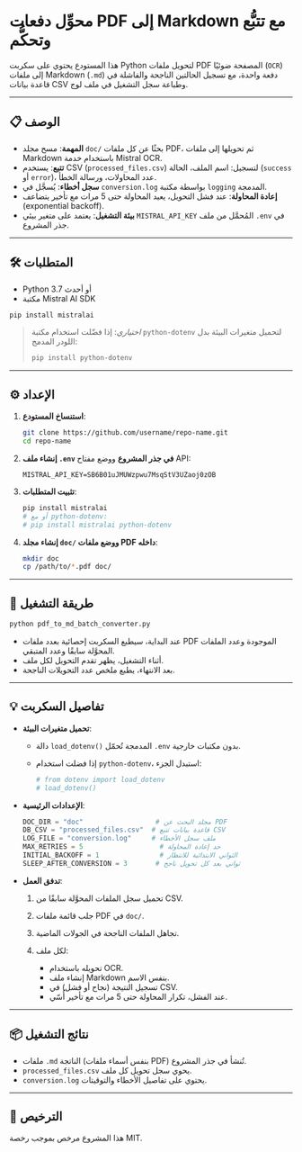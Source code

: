# محوِّل دفعات PDF إلى Markdown مع تتبُّع وتحكُّم

هذا المستودع يحتوي على سكربت Python لتحويل ملفات PDF المصفحة ضوئيًا (`OCR`) إلى ملفات Markdown (`.md`) دفعة واحدة، مع تسجيل الحالتين الناجحة والفاشلة في قاعدة بيانات CSV وطباعة سجل التشغيل في ملف لوج.

---

## 📋 الوصف

- **المهمة**: مسح مجلد `doc/` بحثًا عن كل ملفات PDF، ثم تحويلها إلى ملفات Markdown باستخدام خدمة Mistral OCR.
- **تتبع**: يستخدم CSV (`processed_files.csv`) لتسجيل: اسم الملف، الحالة (`success` أو `error`)، عدد المحاولات، ورسالة الخطأ.
- **سجل أخطاء**: يُسجَّل في `conversion.log` بواسطة مكتبة `logging` المدمجة.
- **إعادة المحاولة**: عند فشل التحويل، يعيد المحاولة حتى 5 مرات مع تأخير يتضاعف (exponential backoff).
- **بيئة التشغيل**: يعتمد على متغير بيئي `MISTRAL_API_KEY` المُحمَّل من ملف `.env` في جذر المشروع.

---

## 🛠 المتطلبات

- Python 3.7 أو أحدث
- مكتبة Mistral AI SDK

```bash
pip install mistralai
````

> *اختياري*: إذا فضّلت استخدام مكتبة `python-dotenv` لتحميل متغيرات البيئة بدل اللودر المدمج:
>
> ```bash
> pip install python-dotenv
> ```

---

## ⚙️ الإعداد

1. **استنساخ المستودع**:

   ```bash
   git clone https://github.com/username/repo-name.git
   cd repo-name
   ```

2. **إنشاء ملف `.env` في جذر المشروع** ووضع مفتاح API:

   ```text
   MISTRAL_API_KEY=SB6B01uJMUWzpwu7MsqStV3UZaoj0zOB
   ```

3. **تثبيت المتطلبات**:

   ```bash
   pip install mistralai
   # أو مع python-dotenv:
   # pip install mistralai python-dotenv
   ```

4. **إنشاء مجلد `doc/` ووضع ملفات PDF داخله**:

   ```bash
   mkdir doc
   cp /path/to/*.pdf doc/
   ```

---

## 🚀 طريقة التشغيل

```bash
python pdf_to_md_batch_converter.py
```

* عند البداية، سيطبع السكربت إحصائية بعدد ملفات PDF الموجودة وعدد الملفات المحوَّلة سابقًا وعدد المتبقي.
* أثناء التشغيل، يظهر تقدم التحويل لكل ملف.
* بعد الانتهاء، يطبع ملخص عدد التحويلات الناجحة.

---

## 💡 تفاصيل السكربت

* **تحميل متغيرات البيئة**:

  * دالة `load_dotenv()` المدمجة تُحمّل `.env` بدون مكتبات خارجية.
  * إذا فضلت استخدام `python-dotenv`، استبدل الجزء:

    ```python
    # from dotenv import load_dotenv
    # load_dotenv()
    ```

* **الإعدادات الرئيسية**:

  ```python
  DOC_DIR = "doc"                  # مجلد البحث عن PDF
  DB_CSV = "processed_files.csv"  # قاعدة بيانات تتبع CSV
  LOG_FILE = "conversion.log"     # ملف سجل الأخطاء
  MAX_RETRIES = 5                   # حد إعادة المحاولة
  INITIAL_BACKOFF = 1               # الثواني الابتدائية للانتظار
  SLEEP_AFTER_CONVERSION = 3       # ثواني بعد كل تحويل ناجح
  ```

* **تدفق العمل**:

  1. تحميل سجل الملفات المحوَّلة سابقًا من CSV.
  2. جلب قائمة ملفات PDF في `doc/`.
  3. تجاهل الملفات الناجحة في الجولات الماضية.
  4. لكل ملف:

     * تحويله باستخدام OCR.
     * إنشاء ملف Markdown بنفس الاسم.
     * تسجيل النتيجة (نجاح أو فشل) في CSV.
     * عند الفشل، تكرار المحاولة حتى 5 مرات مع تأخير أُسّي.

---

## 📦 نتائج التشغيل

* ملفات `.md` الناتجة (بنفس أسماء ملفات PDF) تُنشأ في جذر المشروع.
* `processed_files.csv` يحوي سجل تحويل كل ملف.
* `conversion.log` يحتوي على تفاصيل الأخطاء والتوقيتات.

---

## 📝 الترخيص

هذا المشروع مرخص بموجب رخصة MIT.

```

